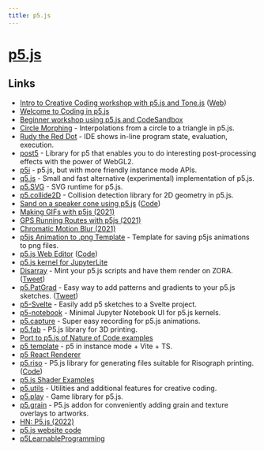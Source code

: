 ```yaml
---
title: p5.js
---
```


# [p5.js](https://p5js.org/)

## Links

- [Intro to Creative Coding workshop with p5.js and Tone.js](https://github.com/mattdesl/workshop-p5-intro) ([Web](https://p5-demos.glitch.me/))
- [Welcome to Coding in p5.js](https://happycoding.io/tutorials/p5js/welcome-to-coding)
- [Beginner workshop using p5.js and CodeSandbox](https://github.com/mattdesl/workshop-data-artwork)
- [Circle Morphing](https://github.com/golanlevin/circle-morphing) - Interpolations from a circle to a triangle in p5.js.
- [Rudy the Red Dot](https://rudy.zamfi.net/) - IDE shows in-line program state, evaluation, execution.
- [post5](https://github.com/bandaloo/post5) - Library for p5 that enables you to do interesting post-processing effects with the power of WebGL2.
- [p5i](https://github.com/antfu/p5i) - p5.js, but with more friendly instance mode APIs.
- [q5.js](https://github.com/LingDong-/q5xjs) - Small and fast alternative (experimental) implementation of p5.js.
- [p5.SVG](https://github.com/zenozeng/p5.js-svg) - SVG runtime for p5.js.
- [p5.collide2D](https://github.com/bmoren/p5.collide2D) - Collision detection library for 2D geometry in p5.js.
- [Sand on a speaker cone using p5.js](https://addieis.online/project/chladni/) ([Code](https://github.com/addiebarron/chladni))
- [Making GIFs with p5js (2021)](https://ippsketch.com/posts/making-gifs-with-p5js/)
- [GPS Running Routes with p5js (2021)](https://ippsketch.com/posts/gps-running-routes-with-p5js/)
- [Chromatic Motion Blur (2021)](https://ippsketch.com/posts/chromatic-motion-blur/)
- [p5js Animation to .png Template](https://github.com/ippsketch/p5js-animation-to-png-template) - Template for saving p5js animations to png files.
- [p5.js Web Editor](https://editor.p5js.org/) ([Code](https://github.com/processing/p5.js-web-editor))
- [p5.js kernel for JupyterLite](https://github.com/jupyterlite/p5-kernel)
- [Disarray](https://disarray.fyi/) - Mint your p5.js scripts and have them render on ZORA. ([Tweet](https://twitter.com/tbtstl/status/1447651287739207681))
- [p5.PatGrad](https://github.com/antiboredom/p5.patgrad) - Easy way to add patterns and gradients to your p5.js sketches. ([Tweet](https://twitter.com/sam_lavigne/status/1452746057289502721))
- [p5-Svelte](https://github.com/tonyketcham/p5-svelte) - Easily add p5 sketches to a Svelte project.
- [p5-notebook](https://github.com/jtpio/p5-notebook) - Minimal Jupyter Notebook UI for p5.js kernels.
- [p5.capture](https://github.com/tapioca24/p5.capture) - Super easy recording for p5.js animations.
- [p5.fab](https://github.com/machineagency/p5.fab) - P5.js library for 3D printing.
- [Port to p5.js of Nature of Code examples](https://github.com/nature-of-code/noc-examples-p5.js)
- [p5 template](https://github.com/datorpulcins/p5-template) - p5 in instance mode + Vite + TS.
- [p5 React Renderer](https://github.com/adiman9/p5-react-renderer)
- [p5.riso](https://antiboredom.github.io/p5.riso/) - P5.js library for generating files suitable for Risograph printing. ([Code](https://github.com/antiboredom/p5.riso))
- [p5.js Shader Examples](https://github.com/aferriss/p5jsShaderExamples)
- [p5.utils](https://github.com/alptugan/p5.utils) - Utilities and additional features for creative coding.
- [p5.play](https://molleindustria.github.io/p5.play/) - Game library for p5.js.
- [p5.grain](https://github.com/meezwhite/p5.grain) - P5.js addon for conveniently adding grain and texture overlays to artworks.
- [HN: P5.js (2022)](https://news.ycombinator.com/item?id=33176026)
- [p5.js website code](https://github.com/processing/p5.js-website)
- [p5LearnableProgramming](https://github.com/v3ga/p5LearnableProgramming)
